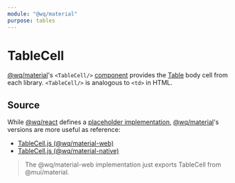 ```yaml
---
module: "@wq/material"
purpose: tables
---
```


# TableCell

[@wq/material]'s `<TableCell/>` [component][index] provides the [Table][Table] body cell from each library.  `<TableCell/>` is analogous to `<td>` in HTML.

## Source

While [@wq/react] defines a [placeholder implementation][react-src], [@wq/material]'s versions are more useful as reference:

 * [TableCell.js (@wq/material-web)][material-web-src]
 * [TableCell.js (@wq/material-native)][material-native-src]

> The @wq/material-web implementation just exports TableCell from @mui/material.

[index]: ./index.md
[@wq/react]: ../@wq/react.md
[@wq/material]: ../@wq/material.md
[Table]: ./Table.md
[react-src]: https://github.com/wq/wq.app/blob/main/packages/react/src/components/TableCell.js
[material-web-src]: https://github.com/wq/wq.app/blob/main/packages/material-web/src/components/TableCell.js
[material-native-src]: https://github.com/wq/wq.app/blob/main/packages/material-native/src/components/TableCell.js
